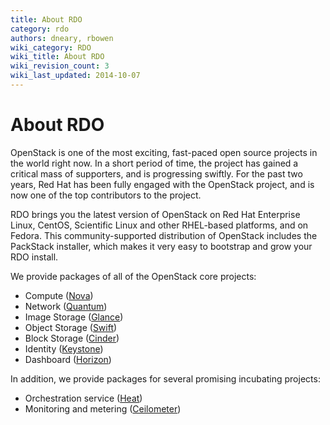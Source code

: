 ```yaml
---
title: About RDO
category: rdo
authors: dneary, rbowen
wiki_category: RDO
wiki_title: About RDO
wiki_revision_count: 3
wiki_last_updated: 2014-10-07
---
```


# About RDO

OpenStack is one of the most exciting, fast-paced open source projects in the world right now. In a short period of time, the project has gained a critical mass of supporters, and is progressing swiftly. For the past two years, Red Hat has been fully engaged with the OpenStack project, and is now one of the top contributors to the project.

RDO brings you the latest version of OpenStack on Red Hat Enterprise Linux, CentOS, Scientific Linux and other RHEL-based platforms, and on Fedora. This community-supported distribution of OpenStack includes the PackStack installer, which makes it very easy to bootstrap and grow your RDO install.

We provide packages of all of the OpenStack core projects:

*   Compute ([Nova](https://wiki.openstack.org/wiki/Nova))
*   Network ([Quantum](https://wiki.openstack.org/wiki/Quantum))
*   Image Storage ([Glance](https://wiki.openstack.org/wiki/Glance))
*   Object Storage ([Swift](https://wiki.openstack.org/wiki/Swift))
*   Block Storage ([Cinder](https://wiki.openstack.org/wiki/Cinder))
*   Identity ([Keystone](https://wiki.openstack.org/wiki/Keystone))
*   Dashboard ([Horizon](https://wiki.openstack.org/wiki/Horizon))

In addition, we provide packages for several promising incubating projects:

*   Orchestration service ([Heat](https://wiki.openstack.org/wiki/Heat))
*   Monitoring and metering ([Ceilometer](https://wiki.openstack.org/wiki/Ceilometer))
